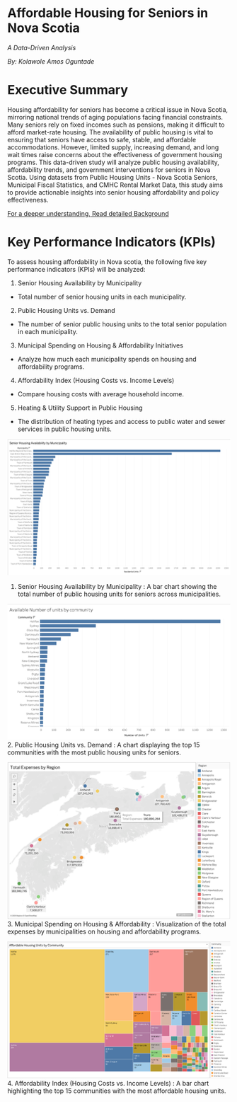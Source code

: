 # Affordable Housing for Seniors in Nova Scotia
*A Data-Driven Analysis*

*By: Kolawole Amos Oguntade*

# Executive Summary
Housing affordability for seniors has become a critical issue in Nova Scotia, mirroring national trends of aging populations facing financial constraints. Many seniors rely on fixed incomes such as pensions, making it difficult to afford market-rate housing. The availability of public housing is vital to ensuring that seniors have access to safe, stable, and affordable accommodations. However, limited supply, increasing demand, and long wait times raise concerns about the effectiveness of government housing programs.
This data-driven study will analyze public housing availability, affordability trends, and government interventions for seniors in Nova Scotia. Using datasets from Public Housing Units - Nova Scotia Seniors, Municipal Fiscal Statistics, and CMHC Rental Market Data, this study aims to provide actionable insights into senior housing affordability and policy effectiveness.

[For a deeper understanding, Read detailed Background](Background.md)

# Key Performance Indicators (KPIs)
To assess housing affordability in Nova scotia, the following five key performance indicators (KPIs) will be analyzed:
1.	Senior Housing Availability by Municipality
- Total number of senior housing units in each municipality.

2. Public Housing Units vs. Demand
- The number of senior public housing units to the total senior population in each municipality.

3. Municipal Spending on Housing & Affordability Initiatives
- Analyze how much each municipality spends on housing and affordability programs.

4. Affordability Index (Housing Costs vs. Income Levels)
- Compare housing costs with average household income.

5. Heating & Utility Support in Public Housing
- The distribution of heating types and access to public water and sewer services in public housing units.

![Number of units](figure2.png)
1. Senior Housing Availability by Municipality : A bar chart showing the total number of public housing units for seniors across municipalities.
  
![Number of units](figure1.png)
2. Public Housing Units vs. Demand : A chart displaying the top 15 communities with the most public housing units for seniors.

![Number of units](figure3.png)
3. Municipal Spending on Housing & Affordability : Visualization of the total expenses by municipalities on housing and affordability programs.

![Number of units](firgure4.png)
4. Affordability Index (Housing Costs vs. Income Levels) : A bar chart highlighting the top 15 communities with the most affordable housing units.
  

